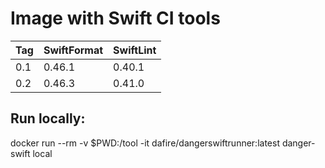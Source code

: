 Image with Swift CI tools
=========================

| Tag | SwiftFormat | SwiftLint |
|-----|-------------|-----------|
| 0.1 |    0.46.1   |   0.40.1  |
| 0.2 |    0.46.3   |   0.41.0  |


Run locally: 
------------

docker run --rm -v $PWD:/tool -it dafire/dangerswiftrunner:latest danger-swift local